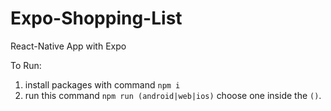 # Expo-Shopping-List
React-Native App with Expo

To Run:
1. install packages with command `npm i`
2. run this command `npm run (android|web|ios)` choose one inside the `()`.
